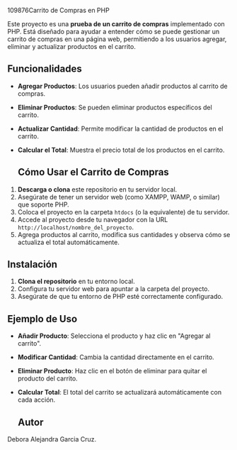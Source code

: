 109876Carrito de Compras en PHP

Este proyecto es una **prueba de un carrito de compras** implementado con PHP. Está diseñado para ayudar a entender cómo se puede gestionar un carrito de compras en una página web, permitiendo a los usuarios agregar, eliminar y actualizar productos en el carrito.

## Funcionalidades

- **Agregar Productos**: Los usuarios pueden añadir productos al carrito de compras.
- **Eliminar Productos**: Se pueden eliminar productos específicos del carrito.
- **Actualizar Cantidad**: Permite modificar la cantidad de productos en el carrito.
- **Calcular el Total**: Muestra el precio total de los productos en el carrito.

  ## Cómo Usar el Carrito de Compras

1. **Descarga o clona** este repositorio en tu servidor local.
2. Asegúrate de tener un servidor web (como XAMPP, WAMP, o similar) que soporte PHP.
3. Coloca el proyecto en la carpeta `htdocs` (o la equivalente) de tu servidor.
4. Accede al proyecto desde tu navegador con la URL `http://localhost/nombre_del_proyecto`.
5. Agrega productos al carrito, modifica sus cantidades y observa cómo se actualiza el total automáticamente.

## Instalación

1. **Clona el repositorio** en tu entorno local.
2. Configura tu servidor web para apuntar a la carpeta del proyecto.
3. Asegúrate de que tu entorno de PHP esté correctamente configurado.

## Ejemplo de Uso

- **Añadir Producto**: Selecciona el producto y haz clic en "Agregar al carrito".
- **Modificar Cantidad**: Cambia la cantidad directamente en el carrito.
- **Eliminar Producto**: Haz clic en el botón de eliminar para quitar el producto del carrito.
- **Calcular Total**: El total del carrito se actualizará automáticamente con cada acción.


  ## Autor
Debora Alejandra Garcia Cruz. 
